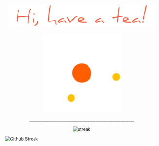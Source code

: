 ###                                                   

<h2 align="center">
  <img src="chao.png" />
</h2>

<p align="center">
  <img src="loading.gif" />
</p>
<p align = "center">
  ______________________________________________________
</p>


<p align="center" href="streak">
  <img src="https://streak-stats.demolab.com/?user=tranghane&theme=gruvbox_duo&hide_border=true" alt="streak"/>
</p>

[![GitHub Streak](https://streak-stats.demolab.com/?user=tranghane&theme=gruvbox_duo&hide_border=true)](https://git.io/streak-stats)
